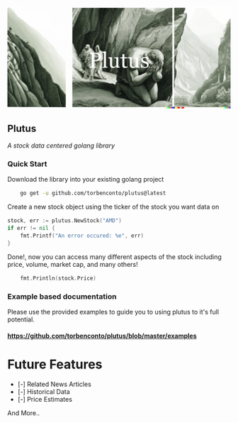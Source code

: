 ![logo](./assets/logo.webp)
## Plutus
*A stock data centered golang library*

### Quick Start
Download the library into your existing golang project
```sh
    go get -u github.com/torbenconto/plutus@latest
```

Create a new stock object using the ticker of the stock you want data on
```go
stock, err := plutus.NewStock("AMD")
if err != nil {
	fmt.Printf("An error occured: %e", err)
}
```
Done!, now you can access many different aspects of the stock including price, volume, market cap, and many others!
```go
    fmt.Println(stock.Price)
```

### Example based documentation
Please use the provided examples to guide you to using plutus to it's full potential.
#### https://github.com/torbenconto/plutus/blob/master/examples


# Future Features
- [-] Related News Articles
- [-] Historical Data
- [-] Price Estimates


And More..